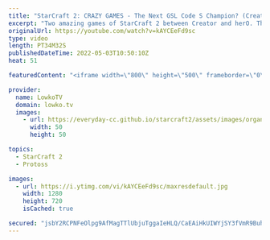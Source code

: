 ```yaml
---
title: "StarCraft 2: CRAZY GAMES - The Next GSL Code S Champion? (Creator vs herO)"
excerpt: "Two amazing games of StarCraft 2 between Creator and herO. These two Protoss players are not afraid to get aggressive, as becomes obvious within the first few minutes of this video.  Support my work on Patreon: https://www.patreon.com/lowkotv Become a YouTube member: https://lowko.tv/join  More Lowko:"
originalUrl: https://youtube.com/watch?v=kAYCEeFd9sc
type: video
length: PT34M32S
publishedDateTime: 2022-05-03T10:50:10Z
heat: 51

featuredContent: "<iframe width=\"800\" height=\"500\" frameborder=\"0\" src=\"https://www.youtube.com/embed/kAYCEeFd9sc\" allow=\"accelerometer; autoplay; encrypted-media; gyroscope; picture-in-picture\" allowfullscreen></iframe>"

provider:
  name: LowkoTV
  domain: lowko.tv
  images:
    - url: https://everyday-cc.github.io/starcraft2/assets/images/organizations/lowko.tv-50x50.jpg
      width: 50
      height: 50

topics:
  - StarCraft 2
  - Protoss

images:
  - url: https://i.ytimg.com/vi/kAYCEeFd9sc/maxresdefault.jpg
    width: 1280
    height: 720
    isCached: true

secured: "jsbY2RCPNFeOlpg9AfMagTTlUbjuTggaIeHLQ/CaEAiHkUIWYjSY3fVmR9BuhvRby9j8+nQVr3fCtOiRi6h/G3e1AudMM35GtQuy/R1Fic0xb6QtD1Yu/bklsI0A1fKuTRQ5gn4Kg/3dyxrLYPvFNdvEJlbLEH/L8KsxHkPqQlncLshcFiM0FhXeN0bOxIpTpYQ8bZOEEN9gpBIaVhU3hiWM6v1odPHrMxGiSz1MVoS6o3FDNKyLRj67zihMXGiItHsmzHue5G8yaZUi3Q+t7U0Db5qT3W7ckBs7l8LXteXalm+h03b06wEc1XI0JbLRCMLhijaVrWhmJ0w8WJ6RihTalGsLvAudDct/rLa+QM03yFrJKREbOFlIRhgqn4DyIzRUqadl052lcH9dbioVk6ZlbQ6Zaa4KPBdNjXDJpiA=;wyDPJgwh6Hshd+HxQLm7CQ=="
---
```


